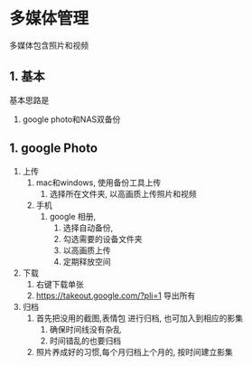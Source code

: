 # 多媒体管理

多媒体包含照片和视频

## 1. 基本
基本思路是
1. google photo和NAS双备份

## 1. google Photo
1. 上传
   1. mac和windows, 使用备份工具上传
      1. 选择所在文件夹, 以高画质上传照片和视频
   2. 手机
      1. google 相册, 
         1. 选择自动备份, 
         2. 勾选需要的设备文件夹
         3. 以高画质上传
         4. 定期释放空间
2. 下载
   1. 右键下载单张
   2. https://takeout.google.com/?pli=1 导出所有
3. 归档
   1. 首先把没用的截图,表情包 进行归档, 也可加入到相应的影集
      1. 确保时间线没有杂乱
      2. 时间错乱的也要归档
   2. 照片养成好的习惯,每个月归档上个月的, 按时间建立影集